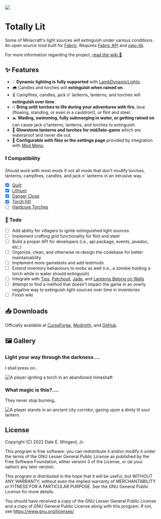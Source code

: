 ![](https://cdn.modrinth.com/data/hbKDMT6l/images/b78dd8ad6f3b3600261cd09e1b414eca58c3a7b4.png)

# Totally Lit

Some of Minecraft's light sources will extinguish under various conditions. An open source mod built for [Fabric](https://fabricmc.net/). Requires [Fabric API](https://modrinth.com/mod/fabric-api) and [owo-lib](https://modrinth.com/mod/owo-lib).

For more information regarding the project, [read the wiki 📖](https://github.com/realguyman/totally_lit/wiki).

## ✨ Features

- 💡 **Dynamic lighting is fully supported** with [LambDynamicLights](https://modrinth.com/mod/lambdynamiclights).
- 🌧 Candles and torches will **extinguish when rained on**.
- ⏳ Campfires, candles, jack o' lanterns, lanterns, and torches will **extinguish over time**.
- 🔥 **Bring unlit torches to life during your adventures with fire**, lava (flowing, standing, or even in a cauldron!), or flint and steel.
- 🏊 **Wading, swimming, fully submerging in water, or getting rained on** can cause jack o'lanterns, lanterns, and torches to extinguish.
- 💪 **Glowstone lanterns and torches for mid/late-game** which are waterproof and never die out.
- 📄 **Configurable with files or the settings page** provided by integration with [Mod Menu](https://modrinth.com/mod/modmenu).

### ❗ Compatibility

Should work with most mods if not all mods that don't modify torches, lanterns, campfires, candles, and jack o' lanterns in an intrusive way.

- [x] [Quilt](https://quiltmc.org/)
- [x] [Lithium](https://modrinth.com/mods/lithium)
- [x] [Danger Close](https://modrinth.com/mod/danger-close)
- [x] [Torch hit!](https://modrinth.com/mod/torch-hit)
- [ ] [Hardcore Torches](https://modrinth.com/mods/hardcore-torches)

### 📝 Todo

- [ ] Add ability for villagers to ignite extinguished light sources
- [ ] Implement crafting grid functionality for flint and steel
- [ ] Build a proper API for developers (i.e., api package, events, javadoc, etc.)
- [ ] Organize, clean, and otherwise re-design the codebase for better maintainability
- [ ] Implement more gametests and add testmods
- [ ] Extend inventory behaviours to mobs as well (i.e., a zombie holding a torch while in water should extinguish)
- [ ] Integrate with [Tips](https://modrinth.com/mod/tips), [Patchouli](https://modrinth.com/mod/patchouli), [Jade](https://modrinth.com/mod/jade), and [Lanterns Belong on Walls](https://modrinth.com/mod/lanterns-bow)
- [ ] Attempt to find a method that doesn't impact the game in an overly negative way to extinguish light sources over time in inventories
- [ ] Finish wiki

## 📥 Downloads

Officially available at [CurseForge](https://www.curseforge.com/minecraft/mc-mods/totally-lit/files/all?page=1&pageSize=20), [Modrinth](https://modrinth.com/mod/totally-lit/versions), and [GitHub](https://github.com/realguyman/totally_lit/releases).

## 🖼 Gallery

### Light your way through the darkness ...

I shall press on..

![A player igniting a torch in an abandoned mineshaft](https://cdn.modrinth.com/data/hbKDMT6l/images/3de4d16161d75b80e1bc05c459818acad5ec01f5.png)

### What magic is this?....

They never stop burning..

![A player stands in an ancient city corridor, gazing upon a dimly lit soul lantern.](https://cdn.modrinth.com/data/hbKDMT6l/images/c280e05992cc6dab80e24fdfb631561a4af66377.png)

## License

Copyright (C) 2022 Dale E. Wingard, Jr.

This program is free software: you can redistribute it and/or modify
it under the terms of the GNU Lesser General Public License as published by
the Free Software Foundation, either version 3 of the License, or
(at your option) any later version.

This program is distributed in the hope that it will be useful,
but WITHOUT ANY WARRANTY; without even the implied warranty of
MERCHANTABILITY or FITNESS FOR A PARTICULAR PURPOSE.  See the
GNU General Public License for more details.

You should have received a copy of the GNU Lesser General Public License
and a copy of GNU General Public License along with this program.  If not, see
<https://www.gnu.org/licenses/>
